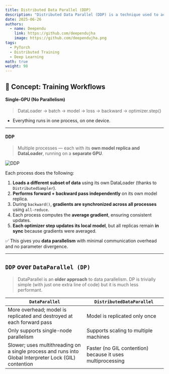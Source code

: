 ```yaml
---
title: Distributed Data Parallel (DDP)
description: "Distributed Data Parallel (DDP) is a technique used to accelerate the training of machine learning models by simulatenously training the model across multiple GPUs or nodes, ensuring efficient utilization of resources and faster convergence."
date: 2025-06-26
authors:
  - name: Deependu
    link: https://github.com/deependujha
    image: https://github.com/deependujha.png
tags:
  - PyTorch
  - Distributed Training
  - Deep Learning
math: true
weight: 98
---
```


## 🧠 Concept: Training Workflows

#### **Single-GPU (No Parallelism)**

> DataLoader → batch → model → loss → backward → optimizer.step()

- Everything runs in one process, on one device.

---

#### **DDP**

> Multiple processes — each with its **own model replica and DataLoader**, running on a **separate GPU**.

![DDP](/blogs/distributed-training/ddp.png)

Each process does the following:

1. **Loads a different subset of data** using its own DataLoader (thanks to `DistributedSampler`).
2. **Performs forward + backward pass independently** on its own model replica.
3. During `backward()`, **gradients are synchronized across all processes** using `all-reduce`.
4. Each process computes the **average gradient**, ensuring consistent updates.
5. **Each optimizer step updates its local model**, but all replicas remain **in sync** because gradients were averaged.

✅ This gives you **data parallelism** with minimal communication overhead and no parameter divergence.

---

## `DDP` over `DataParallel (DP)`

> DataParallel is an **older approach** to data parallelism.
> DP is trivially simple (with just one extra line of code) but it is much less performant.

`DataParallel` | `DistributedDataParallel`
|--- | ---|
| More overhead; model is replicated and destroyed at each forward pass | Model is replicated only once |
|Only supports single-node parallelism | Supports scaling to multiple machines |
| Slower; uses multithreading on a single process and runs into Global Interpreter Lock (GIL) contention | Faster (no GIL contention) because it uses multiprocessing |



